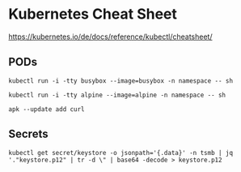 # Kubernetes Cheat Sheet

https://kubernetes.io/de/docs/reference/kubectl/cheatsheet/

## PODs

`kubectl run -i -tty busybox --image=busybox -n namespace -- sh`

`kubectl run -i -tty alpine --image=alpine -n namespace -- sh`

`apk --update add curl`

## Secrets

`kubectl get secret/keystore -o jsonpath='{.data}' -n tsmb | jq '."keystore.p12" | tr -d \" | base64 -decode > keystore.p12`
